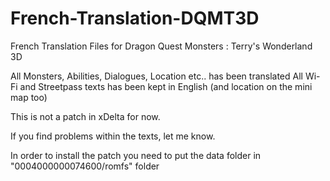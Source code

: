 # French-Translation-DQMT3D
French Translation Files for Dragon Quest Monsters : Terry's Wonderland 3D 

All Monsters, Abilities, Dialogues, Location etc.. has been translated 
All Wi-Fi and Streetpass texts has been kept in English (and location on the mini map too)

This is not a patch in xDelta for now.

If you find problems within the texts, let me know.


In order to install the patch you need to put the data folder in "0004000000074600/romfs" folder
